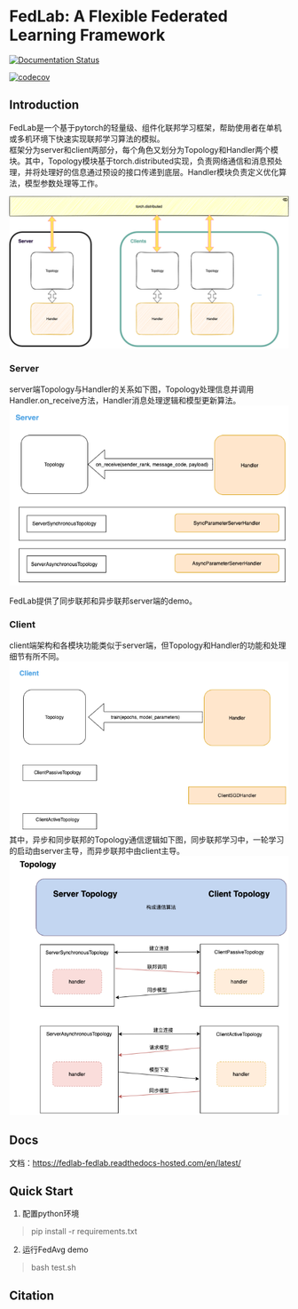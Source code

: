 # FedLab: A Flexible Federated Learning Framework

[![Documentation Status](https://readthedocs.com/projects/fedlab-fedlab/badge/?version=latest&token=24c27118c61cc32da390946ad541028871fb336025d47404d1b6be000727ac4a)](https://fedlab-fedlab.readthedocs-hosted.com/en/latest/?badge=latest)

[![codecov](https://codecov.io/gh/SMILELab-FL/FedLab/branch/CI-management_liang/graph/badge.svg?token=4HHB5JCSC6)](https://codecov.io/gh/SMILELab-FL/FedLab)


## Introduction

FedLab是一个基于pytorch的轻量级、组件化联邦学习框架，帮助使用者在单机或多机环境下快速实现联邦学习算法的模拟。  
框架分为server和client两部分，每个角色又划分为Topology和Handler两个模块。其中，Topology模块基于torch.distributed实现，负责网络通信和消息预处理，并将处理好的信息通过预设的接口传递到底层。Handler模块负责定义优化算法，模型参数处理等工作。  

![image](/docs/imgs/overview.png?raw=True)

### Server
server端Topology与Handler的关系如下图，Topology处理信息并调用Handler.on_receive方法，Handler消息处理逻辑和模型更新算法。  
![image](./docs/imgs/server.png?raw=True)

FedLab提供了同步联邦和异步联邦server端的demo。

### Client
client端架构和各模块功能类似于server端，但Topology和Handler的功能和处理细节有所不同。  
![image](./docs/imgs/client.png?raw=True)
其中，异步和同步联邦的Topology通信逻辑如下图，同步联邦学习中，一轮学习的启动由server主导，而异步联邦中由client主导。  
![image](./docs/imgs/topology.png?raw=True)
## Docs
文档：https://fedlab-fedlab.readthedocs-hosted.com/en/latest/

## Quick Start
1. 配置python环境
> pip install -r requirements.txt  
2. 运行FedAvg demo
> bash test.sh

## Citation
